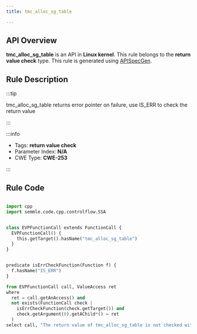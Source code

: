```yaml
---
title: tmc_alloc_sg_table

---
```



## API Overview
**tmc_alloc_sg_table** is an API in **Linux kernel**. This rule belongs to the **return value check** type. This rule is generated using [APISpecGen](../../tools/APISpecGen).
## Rule Description

:::tip

tmc_alloc_sg_table returns error pointer on failure, use IS_ERR to check the return value

:::

:::info

- Tags: **return value check**
- Parameter Index: **N/A**
- CWE Type: **CWE-253**

:::

## Rule Code
```python

import cpp
import semmle.code.cpp.controlflow.SSA


class EVPFunctionCall extends FunctionCall {
  EVPFunctionCall() {
    this.getTarget().hasName("tmc_alloc_sg_table")
  }
}


predicate isErrCheckFunction(Function f) {
  f.hasName("IS_ERR") 
}

from EVPFunctionCall call, ValueAccess ret
where
  ret = call.getAnAccess() and
  not exists(FunctionCall check |
    isErrCheckFunction(check.getTarget()) and
    check.getArgument(0).getAChild*() = ret
  )
select call, "The return value of tmc_alloc_sg_table is not checked with IS_ERR."
    
```